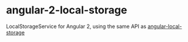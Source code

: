 # angular-2-local-storage

LocalStorageService for Angular 2, using the same API as [angular-local-storage](https://github.com/grevory/angular-local-storage) 
